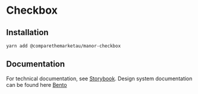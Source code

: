 # Checkbox

## Installation

`yarn add @comparethemarketau/manor-checkbox`


## Documentation

For technical documentation, see [Storybook](https://services.dev.comparethemarket.cloud/manor/?path=/docs/components-checkbox--checkbox).
Design system documentation can be found here [Bento](https://zeroheight.com/9942937b5/p/212a26-checkboxes/b/97d6bd)
